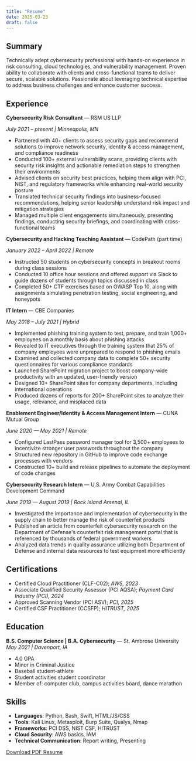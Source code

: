 ```yaml
---
title: "Resume"
date: 2025-03-23
draft: false
---
```


## Summary

Technically adept cybersecurity professional with hands-on experience in risk consulting, cloud technologies, and vulnerability management. Proven ability to collaborate with clients and cross-functional teams to deliver secure, scalable solutions. Passionate about leveraging technical expertise to address business challenges and enhance customer success.​

## Experience

**Cybersecurity Risk Consultant** — RSM US LLP

*July 2021 – present | Minneapolis, MN*
- Partnered with 40+ clients to assess security gaps and recommend solutions to improve network security, identity & access management, and compliance readiness
- Conducted 100+ external vulnerability scans, providing clients with security risk insights and actionable remediation steps to strengthen their environments
- Advised clients on security best practices, helping them align with PCI, NIST, and regulatory frameworks while enhancing real-world security posture
- Translated technical security findings into business-focused recommendations, helping senior leadership understand risk impact and mitigation strategies
- Managed multiple client engagements simultaneously, presenting findings, conducting security briefings, and coordinating with cross-functional teams

**Cybersecurity and Hacking Teaching Assistant** — CodePath (part time)

*January 2022 – April 2022 | Remote*

- Instructed 50 students on cybersecurity concepts in breakout rooms during class sessions
- Conducted 10 office hour sessions and offered support via Slack to guide dozens of students through topics discussed in class
- Completed 50+ CTF exercises based on OWASP Top 10, along with assignments simulating penetration testing, social engineering, and honeypots

**IT Intern** — CBE Companies

*May 2018 – July 2021 | Hybrid*

- Implemented phishing training system to test, prepare, and train 1,000+ employees on a monthly basis about phishing attacks
- Revealed to IT executives through the training system that 25% of company employees were unprepared to respond to phishing emails
- Examined and collected company data to complete 50+ security questionnaires for various compliance standards
- Launched SharePoint migration project to boost company-wide productivity with an updated, user-friendly version
- Designed 10+ SharePoint sites for company departments, including international operations
- Produced dozens of reports for 200+ SharePoint sites to analyze their usage, relevance, and misplaced data

**Enablement Engineer/Identity & Access Management Intern** — CUNA Mutual Group

*June 2020 — May 2021 | Remote*

- Configured LastPass password manager tool for 3,500+ employees to incentivize stronger user passwords throughout the company
- Structured new repository in GitHub to improve code exchange processes with vendors
- Constructed 10+ build and release pipelines to automate the deployment of code changes

**Cybersecurity Research Intern** — U.S. Army Combat Capabilities Development Command

*June 2019 — August 2019 | Rock Island Arsenal, IL*

- Investigated the importance and implementation of cybersecurity in the supply chain to better manage the risk of counterfeit products
- Published an article from counterfeit cybersecurity research on the Department of Defense's counterfeit risk management portal that is referenced by thousands of federal government workers
- Analyzed data trends in quality assurance utilizing both Department of Defense and internal data resources to test equipment more efficiently

## Certifications

- Certified Cloud Practitioner (CLF-C02); *AWS, 2023*
- Associate Qualified Security Assessor (PCI AQSA); *Payment Card Industry (PCI), 2024*
- Approved Scanning Vendor ​(PCI ASV); *PCI, 2025*
- Certified CSF Practitioner (CCSFP); *HITRUST, 2025*

## Education
**B.S. Computer Science | B.A. Cybersecurity** — St. Ambrose University  
*May 2021 | Davenport, IA*
- 4.0 GPA
- Minor in Criminal Justice
- Baseball student-athlete
- Student activities student coordinator
- Member of: computer club, campus activities board, dance marathon

## Skills

- **Languages**: Python, Bash, Swift, HTML/JS/CSS
- **Tools**: Kali Linux, Metasploit, Burp Suite, Qualys, Nmap
- **Frameworks**: PCI DSS, NIST CSF, HITRUST
- **Cloud Security**: AWS basics, IAM
- **Technical Communication**: Report writing, Presenting

[Download PDF Resume](../Lucas-Benda-Resume-2025.pdf)
<!-- You can drop your actual resume.pdf file into the static/ folder to make it 
downloadable from yourdomain.com/resume.pdf. -->
